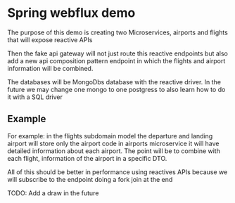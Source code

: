 # Spring webflux demo

The purpose of this demo is creating two Microservices, airports and flights that will expose reactive APIs

Then the fake api gateway will not just route this reactive endpoints but also add a new api composition pattern endpoint
in which the flights and airport information will be combined.

The databases will be MongoDbs database with the reactive driver.
In the future we may change one mongo to one postgress to also learn how to do it with a SQL driver

## Example

For example: in the flights subdomain model the departure and landing airport will store only the airport code
in airports microservice it will have detailed information about each airport. The point will be to combine with each
flight, information of the airport in a specific DTO.

All of this should be better in performance using reactives APIs because we will subscribe to the endpoint doing a fork
join at the end

TODO: Add a draw in the future
